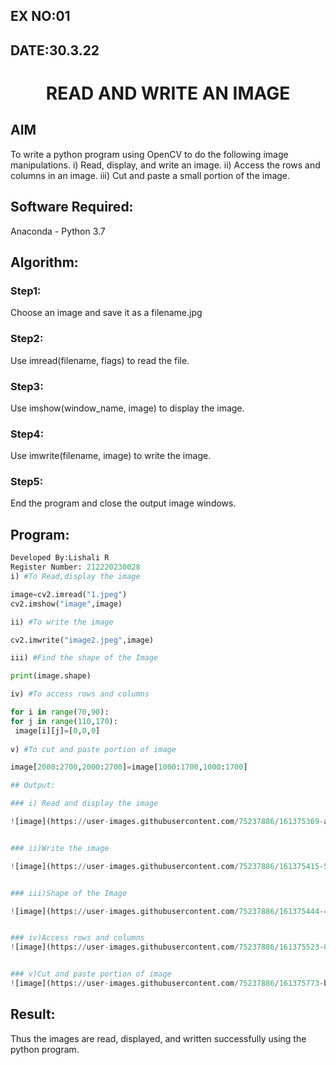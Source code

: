 ## EX NO:01
## DATE:30.3.22
# <p align="center">READ AND WRITE AN IMAGE
## AIM
To write a python program using OpenCV to do the following image manipulations.
i) Read, display, and write an image.
ii) Access the rows and columns in an image.
iii) Cut and paste a small portion of the image.

## Software Required:
Anaconda - Python 3.7
## Algorithm:
### Step1:
Choose an image and save it as a filename.jpg
### Step2:
Use imread(filename, flags) to read the file.
### Step3:
Use imshow(window_name, image) to display the image.
### Step4:
Use imwrite(filename, image) to write the image.
### Step5:
End the program and close the output image windows.
## Program:
  ```python
 Developed By:Lishali R
 Register Number: 212220230028
i) #To Read,display the image

image=cv2.imread("1.jpeg")
cv2.imshow("image",image)

ii) #To write the image

cv2.imwrite("image2.jpeg",image)

iii) #Find the shape of the Image

print(image.shape)

iv) #To access rows and columns

for i in range(70,90):
  for j in range(110,170):
   image[i][j]=[0,0,0]
   
v) #To cut and paste portion of image

image[2000:2700,2000:2700]=image[1000:1700,1000:1700]

## Output:

### i) Read and display the image

![image](https://user-images.githubusercontent.com/75237886/161375369-a5cf9b32-9382-449b-937f-2c0ba8b40f44.png)


### ii)Write the image

![image](https://user-images.githubusercontent.com/75237886/161375415-581db536-27a3-4327-9f60-cb7637048f8e.png)


### iii)Shape of the Image

![image](https://user-images.githubusercontent.com/75237886/161375444-40ef52ea-3cd0-44e5-9a47-a7ee415e655f.png)


### iv)Access rows and columns
![image](https://user-images.githubusercontent.com/75237886/161375523-08064d6c-95e8-4416-b171-c9dffc59d9a5.png)


### v)Cut and paste portion of image
![image](https://user-images.githubusercontent.com/75237886/161375773-b9c2bb7b-d207-447d-aecb-9ab68e59d000.png)

```

## Result:
Thus the images are read, displayed, and written successfully using the python program.



